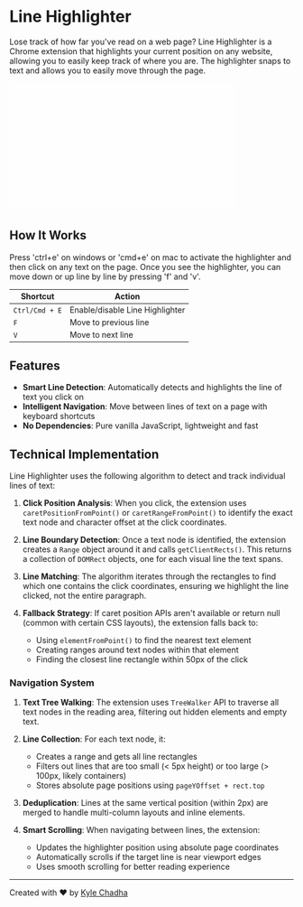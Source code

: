 # Line Highlighter

Lose track of how far you've read on a web page? Line Highlighter is a Chrome extension that highlights your current position on any website, allowing you to easily keep track of where you are. The highlighter snaps to text and allows you to easily move through the page.

<img src="demo.gif" alt="Line Highlighter Demo" width="400">

## How It Works

Press 'ctrl+e' on windows or 'cmd+e' on mac to activate the highlighter and then click on any text on the page. Once you see the highlighter, you can move down or up line by line by pressing 'f' and 'v'.

| Shortcut | Action |
|----------|--------|
| `Ctrl/Cmd + E` | Enable/disable Line Highlighter |
| `F` | Move to previous line |
| `V` | Move to next line |

## Features

- **Smart Line Detection**: Automatically detects and highlights the line of text you click on
- **Intelligent Navigation**: Move between lines of text on a page with keyboard shortcuts
- **No Dependencies**: Pure vanilla JavaScript, lightweight and fast

## Technical Implementation

Line Highlighter uses the following algorithm to detect and track individual lines of text:

1. **Click Position Analysis**: When you click, the extension uses `caretPositionFromPoint()` or `caretRangeFromPoint()` to identify the exact text node and character offset at the click coordinates.

2. **Line Boundary Detection**: Once a text node is identified, the extension creates a `Range` object around it and calls `getClientRects()`. This returns a collection of `DOMRect` objects, one for each visual line the text spans.

3. **Line Matching**: The algorithm iterates through the rectangles to find which one contains the click coordinates, ensuring we highlight the line clicked, not the entire paragraph.

4. **Fallback Strategy**: If caret position APIs aren't available or return null (common with certain CSS layouts), the extension falls back to:
   - Using `elementFromPoint()` to find the nearest text element
   - Creating ranges around text nodes within that element
   - Finding the closest line rectangle within 50px of the click

### Navigation System

1. **Text Tree Walking**: The extension uses `TreeWalker` API to traverse all text nodes in the reading area, filtering out hidden elements and empty text.

2. **Line Collection**: For each text node, it:
   - Creates a range and gets all line rectangles
   - Filters out lines that are too small (< 5px height) or too large (> 100px, likely containers)
   - Stores absolute page positions using `pageYOffset + rect.top`

3. **Deduplication**: Lines at the same vertical position (within 2px) are merged to handle multi-column layouts and inline elements.

4. **Smart Scrolling**: When navigating between lines, the extension:
   - Updates the highlighter position using absolute page coordinates
   - Automatically scrolls if the target line is near viewport edges
   - Uses smooth scrolling for better reading experience

---

Created with ❤️ by [Kyle Chadha](https://twitter.com/kylechadha)